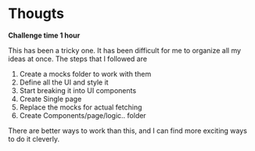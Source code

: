 # Thougts

**Challenge time 1 hour**

This has been a tricky one. It has been difficult for me to organize all my ideas at once. The steps that I followed are

1. Create a mocks folder to work with them
2. Define all the UI and style it
3. Start breaking it into UI components
4. Create Single page
5. Replace the mocks for actual fetching
6. Create Components/page/logic.. folder

There are better ways to work than this, and I can find more exciting ways to do it cleverly.
